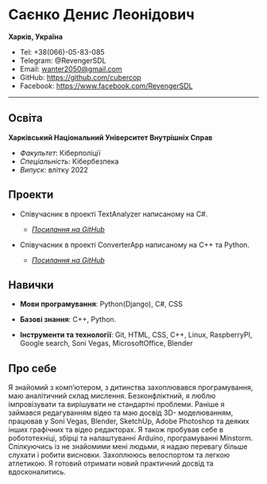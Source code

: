 Саєнко Денис Леонідович
==============

__Харків, Україна__

- Tel: +38(066)-05-83-085
- Telegram: @RevengerSDL
- Email: wanter2050@gmail.com
- GitHub: https://github.com/cubercop
- Facebook: https://www.facebook.com/RevengerSDL

***

## Освіта

__Харківський Національний Університет Внутрішніх Справ__
- _Факультет_: Кіберполіції
- _Спеціальність_: Кібербезпека
- _Випуск_: влітку 2022


## Проекти

- Співучасник в проекті TextAnalyzer написаному на C#.
	- [_Посилання на GitHub_][ConverterApp]

- Співучасник в проекті ConverterApp написаному на С++ та Python.
	- [_Посилання на GitHub_][TextAnalyzer] 


## Навички

- __Мови програмування__: Python(Django), C#, CSS
-  __Базові знання__: C++, Python.

- __Інструменти та технології__: Git, HTML, CSS, C++, Linux, RaspberryPI, Google search, Soni Vegas, MicrosoftOffice, Blender


## Про себе

Я знайомий з комп’ютером, з дитинства захоплювався програмування, маю аналітичний склад мислення. Безконфліктний, я люблю імпровізувати та вирішувати не стандартні проблеми. Раніше я займався редагуванням відео та маю досвід 3D- моделюванням, працював у Soni Vegas, Blender, SketchUp, Adobe Photoshop та деяких інших графічних та відео редакторах. Я також пробував себе в робототехніці, збірці та налаштуванні Arduino, програмуванні Minstorm. Спілкуючись із не знайомими мені людьми, я надаю перевагу більше слухати і робити висновки. Захоплююсь велоспортом та легкою атлетикою. Я готовий отримати новий практичний досвід та вдосконалитись.

[ConverterApp]: https://github.com/Palamariuk/ConverterApp
[TextAnalyzer]: https://github.com/Palamariuk/TextAnalyzer
